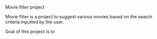 Movie filter project

Movie filter is a project to suggest various movies based on the search criteria inputted by the user. 

Goal of this project is to 
